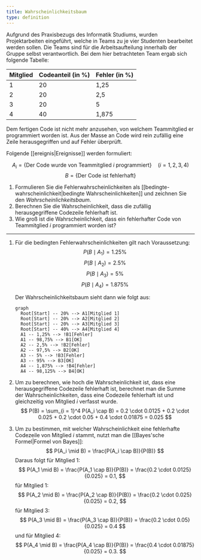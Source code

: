 ```yaml
---
title: Wahrscheinlichkeitsbaum
type: definition
---
```


Aufgrund des Praxisbezugs des Informatik Studiums, wurden Projektarbeiten eingeführt, welche in Teams zu je vier Studenten bearbeitet werden sollen.
Die Teams sind für die Arbeitsaufteilung innerhalb der Gruppe selbst verantwortlich.
Bei dem hier betrachteten Team ergab sich folgende Tabelle:

| Mitglied | Codeanteil (in \%) | Fehler (in \%) |
| ---      | ---                |---             |
| 1        | 20                 | 1,25           |
| 2        | 20                 | 2,5            |
| 3        | 20                 | 5              |
| 4        | 40                 | 1,875          |

Dem fertigen Code ist nicht mehr anzusehen, von welchem Teammitglied er programmiert worden ist.
Aus der Masse an Code wird rein zufällig eine Zeile herausgegriffen und auf Fehler überprüft.

Folgende [[ereignis|Ereignisse]] werden formuliert:

$$
A_i = \{ \text{Der Code wurde von Teammitglied $i$ programmiert} \} \quad (i = 1,2,3,4) 
$$
$$
	B = \{ \text{Der Code ist fehlerhaft} \}
$$

1. Formulieren Sie die Fehlerwahrscheinlichkeiten als [[bedingte-wahrscheinlichkeit|bedingte Wahrscheinlichkeiten]] und zeichnen Sie den *Wahrscheinlichkeitsbaum*.
2. Berechnen Sie die Wahrscheinlichkeit, dass die zufällig herausgegriffene Codezeile fehlerhaft ist.
3. Wie groß ist die Wahrscheinlichkeit, dass ein fehlerhafter Code von Teammitglied $i$ programmiert worden ist?

---

1. Für die bedingten Fehlerwahrscheinlichkeiten gilt nach Voraussetzung:
	$$ P(B \mid A_1) = 1.25\% $$
	$$ P(B \mid A_2) = 2.5\% $$
	$$ P(B \mid A_3) = 5\% $$
	$$ P(B \mid A_4) = 1.875\% $$
	
	Der Wahrscheinlichkeitsbaum sieht dann wie folgt aus:
	```mermaid
	graph
	  Root[Start] -- 20% --> A1[Mitglied 1]
	  Root[Start] -- 20% --> A2[Mitglied 2]
	  Root[Start] -- 20% --> A3[Mitglied 3]
	  Root[Start] -- 40% --> A4[Mitglied 4]
	  A1 -- 1,25% --> !B1[Fehler]
	  A1 -- 98,75% --> B1[OK]
	  A2 -- 2,5% --> !B2[Fehler]
	  A2 -- 97,5% --> B2[OK]
	  A3 -- 5% --> !B3[Fehler]
	  A3 -- 95% --> B3[OK]
	  A4 -- 1,875% --> !B4[Fehler]
	  A4 -- 98,125% --> B4[OK]
	```

2. Um zu berechnen, wie hoch die Wahrscheinlichkeit ist, dass eine herausgegriffene Codezeile fehlerhaft ist, berechnet man die Summe der Wahrscheinlichkeiten, dass eine Codezeile fehlerhaft ist und gleichzeitig von Mitglied $i$ verfasst wurde.
   $$
   P(B) = \sum_{i = 1}^4 P(A_i \cap B) = 0.2 \cdot 0.0125 + 0.2 \cdot 0.025 + 0.2 \cdot 0.05 + 0.4 \cdot 0.01875 = 0.025
  $$

3. Um zu bestimmen, mit welcher Wahrscheinlichkeit eine fehlerhafte Codezeile von Mitglied $i$ stammt, nutzt man die [[Bayes'sche Formel|Formel von Bayes]]:
   $$
   P(A_i \mid B)  = \frac{P(A_i \cap B)}{P(B)}
  $$
	Daraus folgt für Mitglied 1:
	$$
		P(A_1 \mid B) = \frac{P(A_1 \cap B)}{P(B)} = \frac{0.2 \cdot 0.0125}{0.025}   = 0.1,
	$$
	für Mitglied 1:
	$$
		P(A_2 \mid B)  = \frac{P(A_2 \cap B)}{P(B)} = \frac{0.2 \cdot 0.025}{0.025} = 0.2,
	$$
	 für Mitglied 3:
	$$
		P(A_3 \mid B)  = \frac{P(A_3 \cap B)}{P(B)} = \frac{0.2 \cdot 0.05}{0.025} = 0.4
	$$
	und für Mitglied 4:
	$$
		P(A_4 \mid B)  = \frac{P(A_4 \cap B)}{P(B)} = \frac{0.4 \cdot 0.01875}{0.025}  = 0.3.
	$$